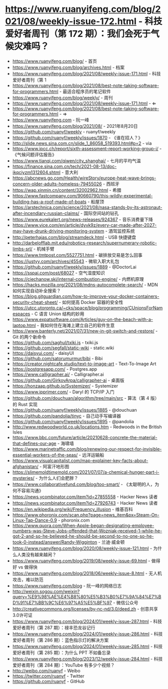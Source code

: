 # https://www.ruanyifeng.com/blog/2021/08/weekly-issue-172.html - 科技爱好者周刊（第 172 期）：我们会死于气候灾难吗？

- https://www.ruanyifeng.com/blog/ - 首页
- https://www.ruanyifeng.com/blog/archives.html - 档案
- https://www.ruanyifeng.com/blog/2021/08/weekly-issue-171.html - 科技爱好者周刊（第 1
- https://www.ruanyifeng.com/blog/2021/08/best-note-taking-software-for-programmers.html - 最适合程序员的笔记软件
- https://www.ruanyifeng.com/blog/weekly/ - 周刊
- https://www.ruanyifeng.com/blog/2021/08/weekly-issue-171.html - ⇐
- https://www.ruanyifeng.com/blog/2021/08/best-note-taking-software-for-programmers.html - ⇒
- https://www.ruanyifeng.com - 阮一峰
- https://www.ruanyifeng.com/blog/2021/08/ - 2021年8月20日
- https://github.com/ruanyf/weekly - ruanyf/weekly
- https://github.com/ruanyf/weekly/issues/1870 - 《谁在招人？》
- http://slide.news.sina.com.cn/slide_1_86058_519393.html#p=2 - via
- https://www.ipcc.ch/report/sixth-assessment-report-working-group-i/ - 《气候问题评估报告》
- https://www.tianqi.com/qiwen/city_shanghai/ - 七月的平均气温
- https://finance.sina.com.cn/tech/2021-08-13/doc-ikqciyzm1312604.shtml - 意大利
- https://abcnews.go.com/Health/wireStory/europe-heat-wave-brings-concern-older-adults-homeless-79455026 - 西班牙
- https://wap.xinmin.cn/content/32002962.html - 希腊
- https://www.fastcompany.com/90660790/this-wildly-experimental-building-has-a-roof-made-of-boats - 船屋顶
- https://arstechnica.com/science/2021/08/nasa-stands-by-its-astronaut-after-incendiary-russian-claims/ - 国际空间站的钻孔
- https://www.eurekalert.org/news-releases/924367 - 音乐消费量下降
- https://www.vice.com/en/article/dyvk9z/every-car-made-after-2027-may-have-drunk-driving-monitoring-system - 酒驾监控系统
- http://peterhajas.com/blog/streamdeck.html - USB 快捷键盘
- http://darbelofflab.mit.edu/robotics-research/supernumerary-robotic-limbs-srl/ - 机械手臂
- https://www.tmtpost.com/5527751.html - 碳排放交易是怎么回事
- https://justyy.com/archives/45543 - 微软入职大礼包
- https://github.com/ruanyf/weekly/issues/1889 - @DoctorLai
- https://sspai.com/post/68027 - 空气湿度知识
- https://ciechanow.ski/internal-combustion-engine/ - 内燃机原理
- https://hacks.mozilla.org/2021/08/mdns-autocomplete-search/ - MDN 如何实现自动补全搜索？
- https://blog.gitguardian.com/how-to-improve-your-docker-containers-security-cheat-sheet/ - 如何提高 Docker 容器的安全性
- https://utcc.utoronto.ca/~cks/space/blog/programming/CUnionsForNamespaces - C 语言 Union 结构的妙用
- https://www.expatsoftware.com/Articles/guy-on-the-beach-with-a-laptop.html - 我如何住在海滩上建立自己的软件生意
- https://www.banterly.net/2021/07/31/new-in-git-switch-and-restore/ - Git 的两个新命令
- https://github.com/saghul/txiki.js - txiki.js
- https://github.com/segfall/static-wiki - static.wiki
- https://daisyui.com/ - daisyUI
- https://github.com/satorumurmur/bibi - Bibi
- https://creator.nightcafe.studio/text-to-image-art - Text-To-Image Art
- https://postgresapp.com/ - Postgres.app
- https://www.calligrapher.ai/ - Calligrapher.ai
- https://github.com/GirkovArpa/calligrapher-ai - 桌面版
- https://honzaap.github.io/Systemizer/ - Systemizer
- https://www.ipprimer.com/ - Daryl 的 TCP/IP 入门
- https://github.com/douchuan/algorithm/tree/main/src - 算法（第 4 版）的 Rust 实现
- https://github.com/ruanyf/weekly/issues/1885 - @douchuan
- https://github.com/pandolia/tinyc - 自己动手写编译器
- https://github.com/ruanyf/weekly/issues/1895 - @pandolia
- http://www.redwoodworld.co.uk/locations.htm - Redwoods in the British Isles
- https://www.bbc.com/future/article/20210628-concrete-the-material-that-defines-our-age - 海啸墙
- https://www.marinetraffic.com/blog/renewing-our-respect-for-invisible-essential-workers-of-the-seas/ - 远洋运输船
- https://www.visualcapitalist.com/map-explainer-key-facts-about-afghanistan/ - 阿富汗地形图
- https://slimemoldtimemold.com/2021/07/07/a-chemical-hunger-part-i-mysteries/ - 为什么人们会肥胖？
- https://www.collaborativefund.com/blog/too-smart/ - 《太聪明的人，为何不容易沟通》
- https://news.ycombinator.com/item?id=27855558 - Hacker News 读者
- https://news.ycombinator.com/item?id=27926743 - Hacker News 读者
- https://en.wikipedia.org/wiki/Frequency_illusion - 维基百科
- https://www.phoronix.com/scan.php?page=news_item&px=Steam-On-Linux-Tap-Dance-0.9 - phoronix.com
- https://www.quora.com/When-Apple-began-designating-employee-numbers-was-Steve-Jobs-offended-that-Wozniak-received-1-while-he-got-2-and-so-he-believed-he-should-be-second-to-no-one-so-he-took-0-instead/answer/Randy-Wigginton - 兰迪·威金顿
- https://www.ruanyifeng.com/blog/2020/08/weekly-issue-121.html - 为什么人类没有越来越闲？
- https://www.ruanyifeng.com/blog/2019/08/weekly-issue-69.html - 做得好 vs 做得快
- https://www.ruanyifeng.com/blog/2018/06/weekly-issue-8.html - 无人机攻击，难以防范
- https://www.ruanyifeng.com/blog - 阮一峰的网络日志
- http://weixin.sogou.com/weixin?query=%E9%98%AE%E4%B8%80%E5%B3%B0%E7%9A%84%E7%BD%91%E7%BB%9C%E6%97%A5%E5%BF%97 - 微信公众号
- http://creativecommons.org/licenses/by-nc-nd/3.0/deed.zh - 创意共享3.0许可证
- https://www.ruanyifeng.com/blog/2024/01/weekly-issue-287.html - 科技爱好者周刊（第 287 期）：禄丰恐龙谷记行
- https://www.ruanyifeng.com/blog/2024/01/weekly-issue-286.html - 科技爱好者周刊（第 286 期）：蓝色指示灯的解决方案
- https://www.ruanyifeng.com/blog/2024/01/weekly-issue-285.html - 科技爱好者周刊（第 285 期）：为什么 PPT 不如备忘录
- https://www.ruanyifeng.com/blog/2023/12/weekly-issue-284.html - 科技爱好者周刊（第 284 期）：YouTube 有多少个视频？
- http://weibo.com/ruanyf - Weibo
- https://twitter.com/ruanyf - Twitter
- https://github.com/ruanyf - GitHub